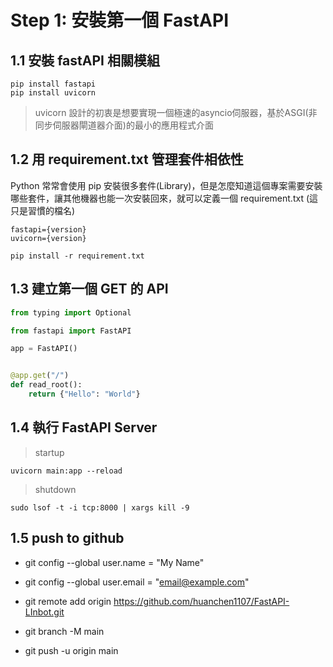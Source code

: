 # Step 1: 安裝第一個 FastAPI 

## 1.1 安裝 fastAPI 相關模組

```
pip install fastapi
pip install uvicorn
```

> uvicorn 設計的初衷是想要實現一個極速的asyncio伺服器，基於ASGI(非同步伺服器閘道器介面)的最小的應用程式介面

## 1.2  用 requirement.txt 管理套件相依性

Python 常常會使用 pip 安裝很多套件(Library)，但是怎麼知道這個專案需要安裝哪些套件，讓其他機器也能一次安裝回來，就可以定義一個 requirement.txt (這只是習慣的檔名)

```
fastapi={version}
uvicorn={version}

pip install -r requirement.txt
```

## 1.3 建立第一個 GET 的 API

```python
from typing import Optional

from fastapi import FastAPI

app = FastAPI()


@app.get("/")
def read_root():
    return {"Hello": "World"}

```

## 1.4 執行 FastAPI Server

> startup
```
uvicorn main:app --reload

```
> shutdown 
```
sudo lsof -t -i tcp:8000 | xargs kill -9
```

## 1.5  push to github 
* git config --global user.name = "My Name"

* git config --global user.email = "email@example.com"

* git remote add origin https://github.com/huanchen1107/FastAPI-LInbot.git

* git branch -M main

* git push -u origin main